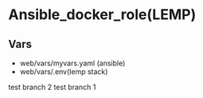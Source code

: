 # Ansible_docker_role(LEMP)
## Vars

- web/vars/myvars.yaml (ansible)
- web/vars/.env(lemp stack)

test branch 2
test branch 1

